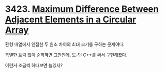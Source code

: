 # 3423. [Maximum Difference Between Adjacent Elements in a Circular Array](./3423.cpp)

환형 배열에서 인접한 두 원소 차이의 최대 크기를 구하는 문제이다.

특별한 트릭 없이 순회하면 그만인데, 모-던 C++를 써서 구현해봤다.

이런거 조금씩 하다보면 늘겠지?
